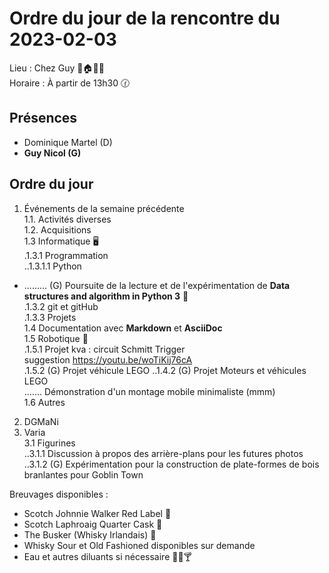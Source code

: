 # Ordre du jour de la rencontre du 2023-02-03
Lieu :    Chez Guy 🎄🏠🌳🌲  
Horaire : À partir de 13h30 🕜  
## Présences
* Dominique Martel (D)  
* **Guy Nicol (G)**

## Ordre du jour
1. Événements de la semaine précédente  
 1.1.  Activités diverses  
 1.2.  Acquisitions  
 1.3 Informatique 🖥  
.1.3.1 Programmation  
..1.3.1.1 Python
- ......... (G) Poursuite de la lecture et de l'expérimentation de **Data structures and algorithm in Python 3** 📖  
.1.3.2 git et gitHub  
.1.3.3 Projets  
 1.4 Documentation avec **Markdown** et **AsciiDoc**  
 1.5 Robotique 🤖  
 .1.5.1 Projet kva : circuit Schmitt Trigger  
 suggestion https://youtu.be/woTiKij76cA  
 .1.5.2 (G) Projet véhicule LEGO 
 ..1.4.2 (G) Projet Moteurs et véhicules LEGO  
 ....... Démonstration d'un montage mobile minimaliste (mmm)  
1.6 Autres  
2. DGMaNi  
3. Varia  
 3.1 Figurines  
..3.1.1 Discussion à propos des arrière-plans pour les futures photos  
..3.1.2 (G) Expérimentation pour la construction de plate-formes de bois branlantes pour Goblin Town


Breuvages disponibles :
  * Scotch Johnnie Walker Red Label 🥃
  * Scotch Laphroaig Quarter Cask 🥃
  * The Busker (Whisky Irlandais) 🥃
  * Whisky Sour et Old Fashioned disponibles sur demande
  * Eau et autres diluants si nécessaire 🍶🍺🍸
  
  
